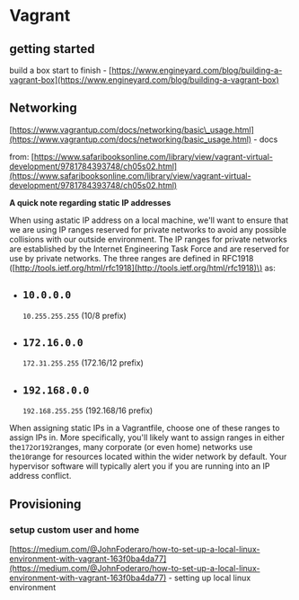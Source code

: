 # Vagrant

## getting started

build a box start to finish - [https://www.engineyard.com/blog/building-a-vagrant-box](https://www.engineyard.com/blog/building-a-vagrant-box)

## Networking

[https://www.vagrantup.com/docs/networking/basic\_usage.html](https://www.vagrantup.com/docs/networking/basic_usage.html) - docs

from: [https://www.safaribooksonline.com/library/view/vagrant-virtual-development/9781784393748/ch05s02.html](https://www.safaribooksonline.com/library/view/vagrant-virtual-development/9781784393748/ch05s02.html)

**A quick note regarding static IP addresses**

When using astatic IP address on a local machine, we'll want to ensure that we are using IP ranges reserved for private networks to avoid any possible collisions with our outside environment. The IP ranges for private networks are established by the Internet Engineering Task Force and are reserved for use by private networks. The three ranges are defined in RFC1918 \([http://tools.ietf.org/html/rfc1918](http://tools.ietf.org/html/rfc1918)\) as:

* `10.0.0.0`
  -
  `10.255.255.255`
  \(10/8 prefix\)
* `172.16.0.0`
  -
  `172.31.255.255`
  \(172.16/12 prefix\)
* `192.168.0.0`
  -
  `192.168.255.255`
  \(192.168/16 prefix\)

When assigning static IPs in a Vagrantfile, choose one of these ranges to assign IPs in. More specifically, you'll likely want to assign ranges in either the`172`or`192`ranges, many corporate \(or even home\) networks use the`10`range for resources located within the wider network by default. Your hypervisor software will typically alert you if you are running into an IP address conflict.

## Provisioning

### setup custom user and home

[https://medium.com/@JohnFoderaro/how-to-set-up-a-local-linux-environment-with-vagrant-163f0ba4da77](https://medium.com/@JohnFoderaro/how-to-set-up-a-local-linux-environment-with-vagrant-163f0ba4da77) - setting up local linux environment

